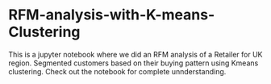 # RFM-analysis-with-K-means-Clustering

This is a jupyter notebook where we did an RFM analysis of a Retailer for UK region. Segmented customers based on their buying pattern using Kmeans clustering. Check out the notebook for complete unnderstanding.
